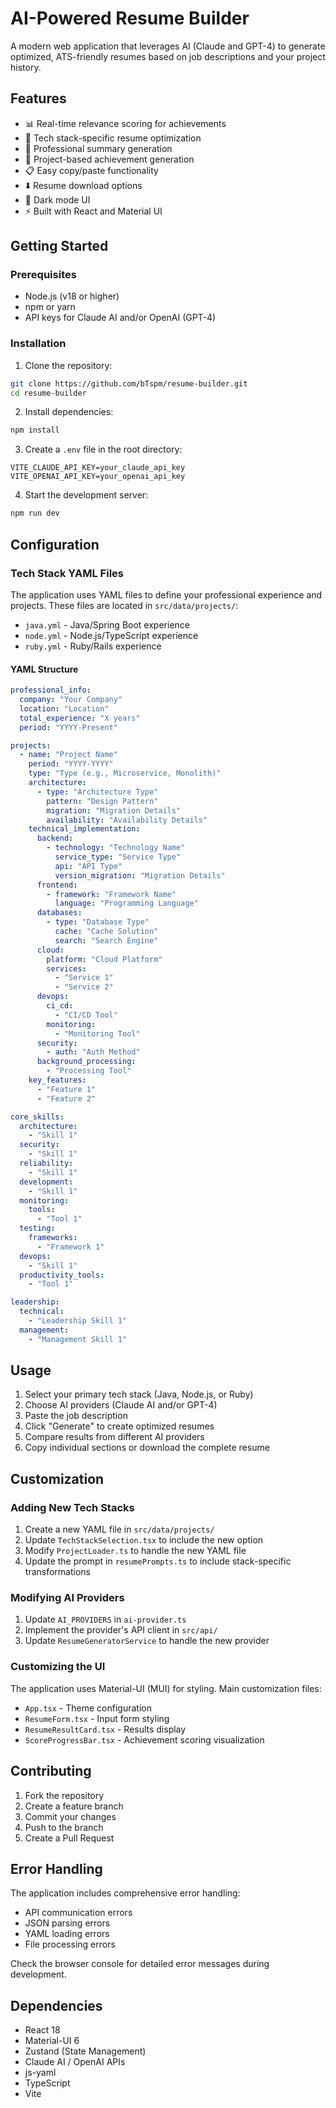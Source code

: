 # AI-Powered Resume Builder

A modern web application that leverages AI (Claude and GPT-4) to generate optimized, ATS-friendly resumes based on job descriptions and your project history.

## Features

- 📊 Real-time relevance scoring for achievements
- 🎯 Tech stack-specific resume optimization
- 📝 Professional summary generation
- 💼 Project-based achievement generation
- 📋 Easy copy/paste functionality
- ⬇️ Resume download options
- 🎨 Dark mode UI
- ⚡ Built with React and Material UI

## Getting Started

### Prerequisites

- Node.js (v18 or higher)
- npm or yarn
- API keys for Claude AI and/or OpenAI (GPT-4)

### Installation

1. Clone the repository:
```bash
git clone https://github.com/bTspm/resume-builder.git
cd resume-builder
```

2. Install dependencies:
```bash
npm install
```

3. Create a `.env` file in the root directory:
```env
VITE_CLAUDE_API_KEY=your_claude_api_key
VITE_OPENAI_API_KEY=your_openai_api_key
```

4. Start the development server:
```bash
npm run dev
```

## Configuration

### Tech Stack YAML Files

The application uses YAML files to define your professional experience and projects. These files are located in `src/data/projects/`:

- `java.yml` - Java/Spring Boot experience
- `node.yml` - Node.js/TypeScript experience
- `ruby.yml` - Ruby/Rails experience

#### YAML Structure

```yaml
professional_info:
  company: "Your Company"
  location: "Location"
  total_experience: "X years"
  period: "YYYY-Present"

projects:
  - name: "Project Name"
    period: "YYYY-YYYY"
    type: "Type (e.g., Microservice, Monolith)"
    architecture:
      - type: "Architecture Type"
        pattern: "Design Pattern"
        migration: "Migration Details"
        availability: "Availability Details"
    technical_implementation:
      backend:
        - technology: "Technology Name"
          service_type: "Service Type"
          api: "API Type"
          version_migration: "Migration Details"
      frontend:
        - framework: "Framework Name"
          language: "Programming Language"
      databases:
        - type: "Database Type"
          cache: "Cache Solution"
          search: "Search Engine"
      cloud:
        platform: "Cloud Platform"
        services:
          - "Service 1"
          - "Service 2"
      devops:
        ci_cd:
          - "CI/CD Tool"
        monitoring:
          - "Monitoring Tool"
      security:
        - auth: "Auth Method"
      background_processing:
        - "Processing Tool"
    key_features:
      - "Feature 1"
      - "Feature 2"

core_skills:
  architecture:
    - "Skill 1"
  security:
    - "Skill 1"
  reliability:
    - "Skill 1"
  development:
    - "Skill 1"
  monitoring:
    tools:
      - "Tool 1"
  testing:
    frameworks:
      - "Framework 1"
  devops:
    - "Skill 1"
  productivity_tools:
    - "Tool 1"

leadership:
  technical:
    - "Leadership Skill 1"
  management:
    - "Management Skill 1"
```

## Usage

1. Select your primary tech stack (Java, Node.js, or Ruby)
2. Choose AI providers (Claude AI and/or GPT-4)
3. Paste the job description
4. Click "Generate" to create optimized resumes
5. Compare results from different AI providers
6. Copy individual sections or download the complete resume

## Customization

### Adding New Tech Stacks

1. Create a new YAML file in `src/data/projects/`
2. Update `TechStackSelection.tsx` to include the new option
3. Modify `ProjectLoader.ts` to handle the new YAML file
4. Update the prompt in `resumePrompts.ts` to include stack-specific transformations

### Modifying AI Providers

1. Update `AI_PROVIDERS` in `ai-provider.ts`
2. Implement the provider's API client in `src/api/`
3. Update `ResumeGeneratorService` to handle the new provider

### Customizing the UI

The application uses Material-UI (MUI) for styling. Main customization files:

- `App.tsx` - Theme configuration
- `ResumeForm.tsx` - Input form styling
- `ResumeResultCard.tsx` - Results display
- `ScoreProgressBar.tsx` - Achievement scoring visualization

## Contributing

1. Fork the repository
2. Create a feature branch
3. Commit your changes
4. Push to the branch
5. Create a Pull Request

## Error Handling

The application includes comprehensive error handling:

- API communication errors
- JSON parsing errors
- YAML loading errors
- File processing errors

Check the browser console for detailed error messages during development.

## Dependencies

- React 18
- Material-UI 6
- Zustand (State Management)
- Claude AI / OpenAI APIs
- js-yaml
- TypeScript
- Vite
